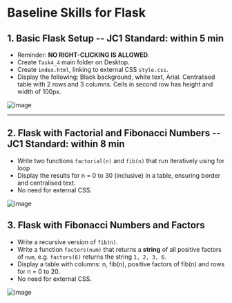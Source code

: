 # Baseline Skills for Flask

## 1. Basic Flask Setup  -- JC1 Standard: within 5 min
- Reminder: **NO RIGHT-CLICKING IS ALLOWED**.
- Create `Task4_4` main folder on Desktop.
- Create `index.html`, linking to external CSS `style.css`.
- Display the following:
  Black background, white text, Arial.
  Centralised table with 2 rows and 3 columns.
  Cells in second row has height and width of 100px.

![image](https://github.com/user-attachments/assets/112e4c62-4a59-4b03-9c3d-8fdf0de4969c)

---

## 2. Flask with Factorial and Fibonacci Numbers -- JC1 Standard: within 8 min
- Write two functions `factorial(n)` and `fib(n)` that run iteratively using for loop
- Display the results for n = 0 to 30 (inclusive) in a table, ensuring border and centralised text.
- No need for external CSS.
  
![image](https://github.com/user-attachments/assets/92e1021a-e0e4-4498-8dc5-855c3f238fc1)

## 3. Flask with Fibonacci Numbers and Factors
- Write a recursive version of `fib(n)`.
- Write a function `factors(num)` that returns a **string** of all positive factors of `num`, e.g. `factors(6)` returns the string `1, 2, 3, 6`.
- Display a table with columns: n, fib(n), positive factors of fib(n) and rows for n = 0 to 20.
- No need for external CSS.

![image](https://github.com/user-attachments/assets/ad07e4f4-4335-4d83-a582-61a94888fac2)



